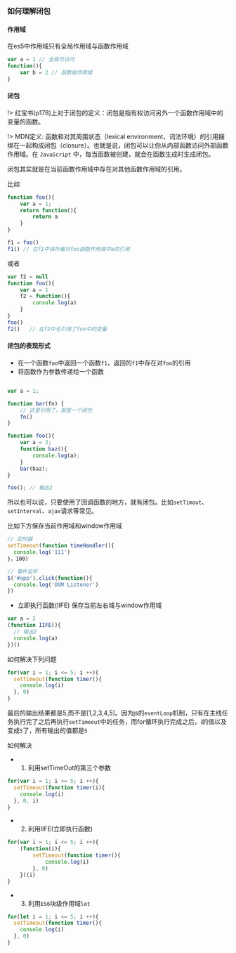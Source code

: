 ### 如何理解闭包

#### 作用域

在es5中作用域只有全局作用域与函数作用域

```js
var a = 1 // 全局可访问
function(){
    var b = 2 // 函数级作用域
}
```

#### 闭包

!> 红宝书(p178)上对于闭包的定义：闭包是指有权访问另外一个函数作用域中的变量的函数。

!> MDN定义: 函数和对其周围状态（lexical environment，词法环境）的引用捆绑在一起构成闭包（closure）。也就是说，闭包可以让你从内部函数访问外部函数作用域。在 `JavaScript` 中，每当函数被创建，就会在函数生成时生成闭包。

闭包其实就是在当前函数作用域中存在对其他函数作用域的引用。

比如 

```js
function foo(){
    var a = 1;
    return function(){ 
        return a
    }
}

f1 = foo()
f1() // 在f1中保存着对foo函数作用域中a的引用
```

或者

```js
var f2 = null
function foo(){
    var a = 1
    f2 = function(){
        console.log(a)
    }
}
foo()
f2()   // 在f2中也引用了foo中的变量

```

#### 闭包的表现形式

- 在一个函数`foo`中返回一个函数`f1`，返回的`f1`中存在对`foo`的引用
- 将函数作为参数传递给一个函数

```js

var a = 1;

function bar(fn) {
    // 这里引用了，就是一个闭包
    fn()
}

function foo(){
    var a = 2;
    function baz(){
        console.log(a);
    }
    bar(baz);
}

foo(); // 输出2

```
所以也可以说，只要使用了回调函数的地方，就有闭包。比如`setTimout`、`setInterval`、`ajax`请求等常见。

比如下方保存当前作用域和window作用域

```js
// 定时器
setTimeout(function timeHandler(){
  console.log('111')
}，100)

// 事件监听
$('#app').click(function(){
  console.log('DOM Listener')
})

```
- 立即执行函数(IIFE) 保存当前左右域与window作用域

```js
var a = 2
(function IIFE(){
  // 输出2
  console.log(a)
})()
```

如何解决下列问题

```js
for(var i = 1; i <= 5; i ++){
  setTimeout(function timer(){
    console.log(i)
  }, 0)
}
```
最后的输出结果都是5,而不是[1,2,3,4,5]。因为js的`eventLoop`机制，只有在主线任务执行完了之后再执行`setTimeout`中的任务，而for循环执行完成之后，i的值以及变成`5`了，所有输出的值都是`5`

如何解决

- 1. 利用setTimeOut的第三个参数

```js
for(var i = 1; i <= 5; i ++){
  setTimeout(function timer(i){
    console.log(i)
  }, 0, i)
}
```

- 2. 利用IIFE(立即执行函数)

```js
for(var i = 1; i <= 5; i ++){
    (function(i){
        setTimeout(function timer(){
            console.log(i)
        }, 0)
    })(i)
}
```

- 3. 利用`ES6`块级作用域`let`

```js
for(let i = 1; i <= 5; i ++){
  setTimeout(function timer(){
    console.log(i)
  }, 0)
}
```